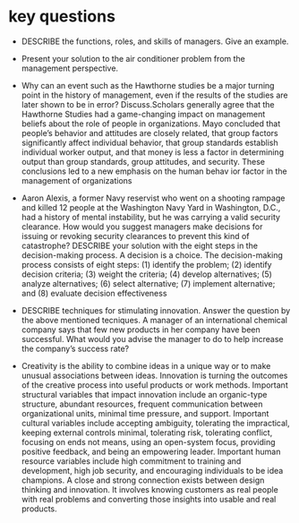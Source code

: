 # key questions

* DESCRIBE the functions, roles, and skills of managers. Give an example. 

* Present your solution to the air conditioner problem from the management perspective.

* Why can an event such as the Hawthorne studies be a major turning point in the history of management, even if the results of the studies are later shown to be in error? Discuss.Scholars generally agree that the Hawthorne Studies had a game-changing impact on management beliefs about the role of people in organizations. Mayo concluded that people’s behavior and attitudes are closely related, that group factors significantly affect individual behavior, that group standards establish individual worker output, and that money is less a factor in determining output than group standards, group attitudes, and security. These conclusions led to a new emphasis on the human behav ior factor in the management of organizations

* Aaron Alexis, a former Navy reservist who went on a shooting rampage and killed 12 people at the Washington Navy Yard in Washington, D.C., had a history of mental instability, but he was carrying a valid security clearance. How would you suggest managers make decisions for issuing or revoking security clearances to prevent this kind of catastrophe? DESCRIBE your solution with the eight steps in the decision-making process.
A decision is a choice. The decision-making process consists of eight steps: (1) identify the problem; (2) identify decision criteria; (3) weight the criteria; (4) develop alternatives; (5) analyze alternatives; (6) select alternative; (7) implement alternative; and (8) evaluate decision effectiveness  

* DESCRIBE techniques for stimulating innovation. Answer the question by the above mentioned tecniques. A manager of an international chemical company says that few new products in her company have been successful. What would you advise the manager to do to help increase the company’s success rate?
* Creativity is the ability to combine ideas in a unique way or to make unusual associations between ideas. Innovation is turning the outcomes of the creative process into useful products or work methods. Important structural variables that impact innovation include an organic-type structure, abundant resources, frequent communication between organizational units, minimal time pressure, and support. Important cultural variables include accepting ambiguity, tolerating the impractical, keeping external controls minimal, tolerating risk, tolerating conflict, focusing on ends not means, using an open-system focus, providing positive feedback, and being an empowering leader. Important human resource variables include high commitment to training and development, high job security, and encouraging individuals to be idea champions. A close and strong connection exists between design thinking and innovation. It involves knowing customers as real people with real problems and converting those insights into usable and real products.
